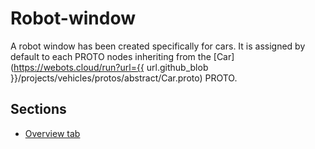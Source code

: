 # Robot-window

A robot window has been created specifically for cars.
It is assigned by default to each PROTO nodes inheriting from the [Car](https://webots.cloud/run?url={{ url.github_blob }}/projects/vehicles/protos/abstract/Car.proto) PROTO.

## Sections

- [Overview tab](overview-tab.md)
